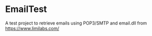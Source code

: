 # EmailTest

A test project to retrieve emails using POP3/SMTP and email.dll from https://www.limilabs.com/ 
